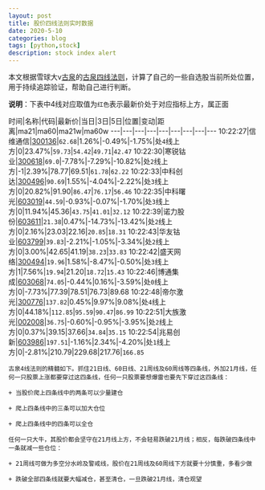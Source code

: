 ```yaml
---
layout: post
title: 股价四线法则实时数据
date: 2020-5-10
categories: blog
tags: [python,stock]
description: stock index alert
---
```



本文根据雪球大v[古泉](https://xueqiu.com/u/7148646888)的[古泉四线法则](https://xueqiu.com/7148646888/130498192)，计算了自己的一些自选股当前所处位置，用于持续追踪验证，帮助自己进行判断。

**说明**：下表中4线对应取值为`红色`表示最新价处于对应指标上方，属正面

时间|名称|代码|最新价|当日|3日|5日|位置|变动|距离|ma21|ma60|ma21w|ma60w
---|---|---|---|---|---|---|---|---
10:22:27|信维通信|[300136](https://xueqiu.com/S/SZ300136)|`62.68`|1.26%|-0.49%|-1.75%|处`4`线上方|0|23.47%|`59.73`|`54.42`|`49.71`|`42.47`
10:22:30|寒锐钴业|[300618](https://xueqiu.com/S/SZ300618)|`69.0`|-7.78%|-7.29%|-10.82%|处`2`线上方|-1|2.39%|78.77|69.51|`61.78`|`62.22`
10:22:33|中科创达|[300496](https://xueqiu.com/S/SZ300496)|`90.69`|1.55%|-4.04%|-2.22%|处`3`线上方|0|20.82%|91.90|`86.47`|`76.17`|`56.46`
10:22:35|中科曙光|[603019](https://xueqiu.com/S/SH603019)|`44.59`|-0.93%|-0.07%|-1.70%|处`3`线上方|0|11.94%|45.36|`43.75`|`41.01`|`32.12`
10:22:39|诺力股份|[603611](https://xueqiu.com/S/SH603611)|`21.38`|0.47%|-14.73%|-13.42%|处`2`线上方|0|2.16%|23.03|22.16|`20.85`|`18.31`
10:22:43|华友钴业|[603799](https://xueqiu.com/S/SH603799)|`39.83`|-2.21%|-1.05%|-3.34%|处`2`线上方|0|3.00%|42.65|41.19|`38.23`|`33.83`
10:22:42|盛天网络|[300494](https://xueqiu.com/S/SZ300494)|`19.96`|1.58%|-8.47%|-0.50%|处`3`线上方|1|7.56%|`19.94`|21.20|`18.72`|`15.43`
10:22:46|博通集成|[603068](https://xueqiu.com/S/SH603068)|`74.05`|-0.44%|0.16%|-3.59%|处`0`线上方|0|-7.73%|77.39|78.51|76.73|89.68
10:22:48|帝尔激光|[300776](https://xueqiu.com/S/SZ300776)|`137.82`|0.45%|9.97%|9.08%|处`4`线上方|0|44.18%|`112.85`|`95.59`|`90.47`|`86.99`
10:22:51|大族激光|[002008](https://xueqiu.com/S/SZ002008)|`36.75`|-0.60%|-0.95%|-3.95%|处`2`线上方|0|0.37%|39.15|37.66|`34.84`|`35.15`
10:22:54|兆易创新|[603986](https://xueqiu.com/S/SH603986)|`197.51`|-1.16%|2.34%|-4.20%|处`1`线上方|0|-2.81%|210.79|229.68|217.76|`166.85`

```
古泉4线法则的精髓如下。抓住21日线、60日线、21周线及60周线等四条线，外加21月线，任何一只股票上涨都要穿过这四条线，任何一只股票要想爆雷也要先下穿过这四条线：

+ 当股价爬上四条线中的两条可以少量建仓

+ 爬上四条线中的三条可以加大仓位

+ 爬上四条线中的四条可以全仓

任何一只大牛，其股价都会坚守在21月线上方，不会轻易跌破21月线；相反，每跌破四条线中一条就减一些仓位：

+ 21周线可做为多空分水岭及警戒线，股价在21周线及60周线下方就要十分慎重，多看少做

+ 跌破全部四条线就要大幅减仓，甚至清仓，一旦跌破21月线，清仓观望
```